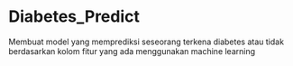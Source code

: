 # Diabetes_Predict
Membuat model yang memprediksi seseorang terkena diabetes atau tidak berdasarkan kolom fitur yang ada menggunakan machine learning
